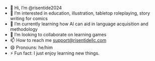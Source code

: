 - 👋 Hi, I’m @risentide2024
- 👀 I’m interested in education, illustration, tabletop roleplaying, story writing for comics
- 🌱 I’m currently learning how AI can aid in language acquisition and methodology
- 💞️ I’m looking to collaborate on learning games
- 📫 How to reach me support@risentidellc.com
- 😄 Pronouns: he/him
- ⚡ Fun fact: I just enjoy learning new things.

<!---
risentide2024/risentide2024 is a ✨ special ✨ repository because its `README.md` (this file) appears on your GitHub profile.
You can click the Preview link to take a look at your changes.
--->
